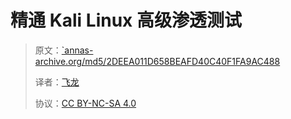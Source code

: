 # 精通 Kali Linux 高级渗透测试

> 原文：[`annas-archive.org/md5/2DEEA011D658BEAFD40C40F1FA9AC488](https://annas-archive.org/md5/2DEEA011D658BEAFD40C40F1FA9AC488)
> 
> 译者：[飞龙](https://github.com/wizardforcel)
> 
> 协议：[CC BY-NC-SA 4.0](http://creativecommons.org/licenses/by-nc-sa/4.0/)
